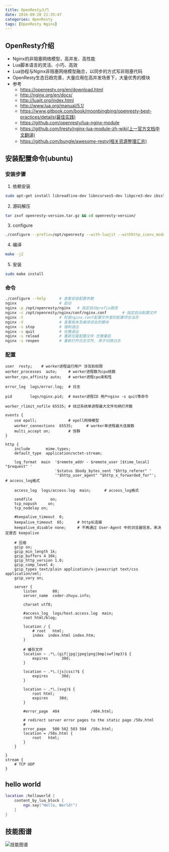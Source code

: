 ```yaml
---
title: OpenResty入门
date: 2016-09-28 21:35:47
categories: OpenResty
tags: [OpenResty Nginx]
---
```


## OpenResty介绍

 - Nginx的非阻塞网络模型，高并发、高性能
 - Lua脚本语言的灵活、小巧、高效
 - Lua协程与Nginx非阻塞网络模型融合，以同步的方式写非阻塞代码
 - OpenResty生态日趋完善，大量应用在高并发场景下，大量优秀的模块
 - 参考
   * https://openresty.org/en/download.html
   * http://nginx.org/en/docs/
   * http://luajit.org/index.html
   * http://www.lua.org/manual/5.1/
   * https://www.gitbook.com/book/moonbingbing/openresty-best-practices/details(最佳实践)
   * https://github.com/openresty/lua-nginx-module
   * https://github.com/Iresty/nginx-lua-module-zh-wiki(上一官方文档中文翻译)
   * https://github.com/bungle/awesome-resty(相关资源整理汇总)

## 安装配置命令(ubuntu)
### 安装步骤
 1. 依赖安装
 
 ```bash
 sudo apt-get install libreadline-dev libncurses5-dev libpcre3-dev ibssl-dev perl make build-essential
 ```
 2. 源码解压
 
 ```bash
 tar zxvf openresty-version.tar.gz && cd openresty-version/
 ```
 3. configure

 ```bash
 ./configure --prefix=/opt/openresty --with-luajit --withhttp_iconv_module -j2
 ```

 4. 编译
 
 ```bash
 make -j2
 ```
 5. 安装
 
 ```bash
 sudo make install
 ```
 
### 命令
```bash
./configure --help      # 查看安装配置参数
nginx                   # 启动
nginx -p /opt/openresty/nginx   # 指定启动prefix路径
nginx -c /opt/openresty/nginx/conf/nginx.conf       # 指定启动配置文件
nginx -t                # 检查nginx.conf配置文件里的配置项合法否
nginx -V                # 查看版本及编译进去的模块
nginx -s stop           # 强制退出
nginx -s quit           # 优雅退出
nginx -s reload         # 重新加载配置文件 优雅重启
nginx -s reopen         # 重新打开日志文件, 用于切换日志
```

### 配置
```nginx
user  resty;    # worker进程运行用户 涉及到权限
worker_processes  auto;     # worker进程数为cpu核数
worker_cpu_affinity auto;   # worker进程cpu亲和性

error_log  logs/error.log;  # 日志

pid        logs/nginx.pid;  # master进程ID 用户nginx -s quit等命令

worker_rlimit_nofile 65535; # 绕过系统单进程最大文件句柄打开数

events {
    use epoll;              # epoll网络模型
    worker_connections  65535;      # worker单进程最大连接数
    multi_accept on;        # 惊群
}

http {
    include       mime.types;
    default_type  application/octet-stream;

    log_format  main  '$remote_addr - $remote_user [$time_local] "$request" '
                      '$status $body_bytes_sent "$http_referer" '
                      '"$http_user_agent" "$http_x_forwarded_for"';     # access_log格式

    access_log  logs/access.log  main;      # access_log格式

    sendfile        on;
    tcp_nopush     on;
    tcp_nodelay on;

    #keepalive_timeout  0;
    keepalive_timeout  65;      # http长连接
    keepalive_disable none;     # 不再通过 User-Agent 中的浏览器信息，来决定是否 keepalive

    # 压缩
    gzip on;
    gzip_min_length 1k;
    gzip_buffers 4 16k;
    gzip_http_version 1.0;
    gzip_comp_level 4;
    gzip_types text/plain application/x-javascript text/css application/xml;
    gzip_vary on;

    server {
        listen       80;
        server_name  coder-zhuyu.info;

        charset utf8;

        #access_log  logs/host.access.log  main;
        root html/blog;

        location / {
            # root   html;
            index  index.html index.htm;
        }

        # 缓存文件
        location ~ .*\.(gif|jpg|jpeg|png|bmp|swf|mp3)$ {
            expires      30d;
        }

        location ~ .*\.(js|css)?$ {
            expires      30d;
        }

        location ~ .*\.(svg)$ {
            root html;
            expires     30d;
        }

        #error_page  404              /404.html;

        # redirect server error pages to the static page /50x.html
        #
        error_page   500 502 503 504  /50x.html;
        location = /50x.html {
            root   html;
        }
    }

}
stream {
    # TCP UDP
}
```

## hello world
```lua
location /helloworld {
    content_by_lua_block {
        ngx.say("Hello, World!")
    }
}
```

## 技能图谱
![技能图谱][1]

  [1]: https://coder-zhuyu.github.io/images/blog/png-OpenResty-by-StuQ.png
